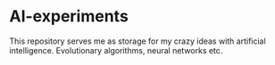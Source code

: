 # AI-experiments
This repository serves me as storage for my crazy ideas with artificial intelligence. Evolutionary algorithms, neural networks etc.
